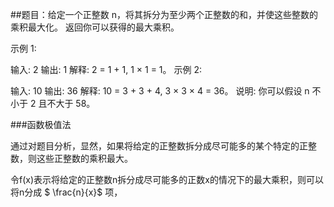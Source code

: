##题目：给定一个正整数 n，将其拆分为至少两个正整数的和，并使这些整数的乘积最大化。 返回你可以获得的最大乘积。

示例 1:

输入: 2
输出: 1
解释: 2 = 1 + 1, 1 × 1 = 1。
示例 2:

输入: 10
输出: 36
解释: 10 = 3 + 3 + 4, 3 × 3 × 4 = 36。
说明: 你可以假设 n 不小于 2 且不大于 58。

###函数极值法
 
通过对题目分析，显然，如果将给定的正整数拆分成尽可能多的某个特定的正整数，则这些正整数的乘积最大。

令f(x)表示将给定的正整数n拆分成尽可能多的正数x的情况下的最大乘积，则可以将n分成 $ \frac{n}{x}$ 项，
